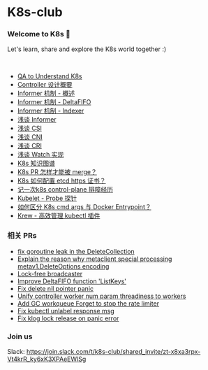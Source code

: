 # K8s-club

### Welcome to K8s 👋

Let's learn, share and explore the K8s world together :)

<br>

- [QA to Understand K8s](./QA%20to%20Understand%20K8s.md)
- [Controller 设计概要](./controller/README.md)
- [Informer 机制 - 概述](./articles/Informer机制%20-%20概述.md)
- [Informer 机制 - DeltaFIFO](./articles/Informer机制%20-%20DeltaFIFO.md)
- [Informer 机制 - Indexer](./articles/Informer机制%20-%20Indexer.md)
- [浅谈 Informer](./articles/K8s%20系列(四)%20-%20浅谈%20Informer.md)
- [浅谈 CSI](./articles/K8s%20系列(五)%20-%20浅谈%20CSI.md)
- [浅谈 CNI](./articles/K8s%20系列(六)%20-%20浅谈%20CNI.md)
- [浅谈 CRI](./articles/浅谈%20K8s%20CRI.md)
- [浅谈 Watch 实现](./articles/浅谈%20K8s%20Watch%20实现.md)
- [K8s 知识图谱](./articles/K8s%20系列(一)%20-%20知识图谱.md)
- [K8s PR 怎样才能被 merge？](./articles/K8s%20系列(二)%20-%20K8s%20PR%20怎样才能被%20merge？.md)
- [K8s 如何配置 etcd https 证书？](./articles/K8s%20系列(三)%20-%20如何配置%20etcd%20https%20证书？.md)
- [记一次k8s control-plane 排障经历](./articles/抓虫日记%20-%20kube-apiserver.md)
- [Kubelet - Probe 探针](./articles/Kubelet%20-%20Probe%20探针.md)
- [如何区分 K8s cmd args 与 Docker Entrypoint？](./articles/如何区分%20K8s%20cmd%20args%20与%20Docker%20Entrypoint？.md)
- [Krew - 高效管理 kubectl 插件](./articles/Krew%20-%20高效管理%20kubectl%20插件.md)

### 相关 PRs
- [fix goroutine leak in the DeleteCollection](https://github.com/kubernetes/kubernetes/pull/105606)
- [Explain the reason why metaclient special processing metav1.DeleteOptions encoding](https://github.com/kubernetes/kubernetes/pull/104573)
- [Lock-free broadcaster](https://github.com/kubernetes/kubernetes/pull/91602)
- [Improve DeltaFIFO function 'ListKeys'](https://github.com/kubernetes/kubernetes/pull/104725)
- [Fix delete nil pointer panic](https://github.com/kubernetes/kubernetes/pull/103232)
- [Unify controller worker num param threadiness to workers](https://github.com/kubernetes/kubernetes/pull/104231)
- [Add GC workqueue Forget to stop the rate limiter](https://github.com/kubernetes/kubernetes/pull/106029)
- [Fix kubectl unlabel response msg](https://github.com/kubernetes/kubernetes/pull/104372)
- [Fix klog lock release on panic error](https://github.com/kubernetes/klog/pull/272)

### Join us

Slack: https://join.slack.com/t/k8s-club/shared_invite/zt-x8xa3rpx-Vt4krR_ky6xK3XPAeEWlSg
